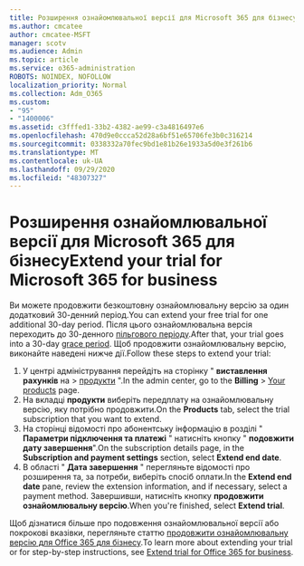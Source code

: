 ```yaml
---
title: Розширення ознайомлювальної версії для Microsoft 365 для бізнесу
ms.author: cmcatee
author: cmcatee-MSFT
manager: scotv
ms.audience: Admin
ms.topic: article
ms.service: o365-administration
ROBOTS: NOINDEX, NOFOLLOW
localization_priority: Normal
ms.collection: Adm_O365
ms.custom:
- "95"
- "1400006"
ms.assetid: c3fffed1-33b2-4382-ae99-c3a4816497e6
ms.openlocfilehash: 470d9e0ccca52d28a6bf51e65706fe3b0c316214
ms.sourcegitcommit: 0338332a70fec9bd1e81b26e1933a5d0e3f261b6
ms.translationtype: MT
ms.contentlocale: uk-UA
ms.lasthandoff: 09/29/2020
ms.locfileid: "48307327"
---
```

# <a name="extend-your-trial-for-microsoft-365-for-business"></a><span data-ttu-id="aa0ff-102">Розширення ознайомлювальної версії для Microsoft 365 для бізнесу</span><span class="sxs-lookup"><span data-stu-id="aa0ff-102">Extend your trial for Microsoft 365 for business</span></span>

<span data-ttu-id="aa0ff-103">Ви можете продовжити безкоштовну ознайомлювальну версію за один додатковий 30-денний період.</span><span class="sxs-lookup"><span data-stu-id="aa0ff-103">You can extend your free trial for one additional 30-day period.</span></span> <span data-ttu-id="aa0ff-104">Після цього ознайомлювальна версія переходить до 30-денного [пільгового періоду](https://docs.microsoft.com/alchemyinsights/grace-period-for-microsoft-365-free-trial).</span><span class="sxs-lookup"><span data-stu-id="aa0ff-104">After that, your trial goes into a 30-day [grace period](https://docs.microsoft.com/alchemyinsights/grace-period-for-microsoft-365-free-trial).</span></span> <span data-ttu-id="aa0ff-105">Щоб продовжити ознайомлювальну версію, виконайте наведені нижче дії.</span><span class="sxs-lookup"><span data-stu-id="aa0ff-105">Follow these steps to extend your trial:</span></span>
  
1. <span data-ttu-id="aa0ff-106">У центрі адміністрування перейдіть на сторінку " **виставлення рахунків** на \> [продукти](https://go.microsoft.com/fwlink/p/?linkid=842054) ".</span><span class="sxs-lookup"><span data-stu-id="aa0ff-106">In the admin center, go to the **Billing** \> [Your products](https://go.microsoft.com/fwlink/p/?linkid=842054) page.</span></span>
2. <span data-ttu-id="aa0ff-107">На вкладці **продукти** виберіть передплату на ознайомлювальну версію, яку потрібно продовжити.</span><span class="sxs-lookup"><span data-stu-id="aa0ff-107">On the **Products** tab, select the trial subscription that you want to extend.</span></span>
3. <span data-ttu-id="aa0ff-108">На сторінці відомості про абонентську інформацію в розділі " **Параметри підключення та платежі** " натисніть кнопку " **подовжити дату завершення**".</span><span class="sxs-lookup"><span data-stu-id="aa0ff-108">On the subscription details page, in the **Subscription and payment settings** section, select **Extend end date**.</span></span>
4. <span data-ttu-id="aa0ff-109">В області " **Дата завершення** " перегляньте відомості про розширення та, за потреби, виберіть спосіб оплати.</span><span class="sxs-lookup"><span data-stu-id="aa0ff-109">In the **Extend end date** pane, review the extension information, and if necessary, select a payment method.</span></span> <span data-ttu-id="aa0ff-110">Завершивши, натисніть кнопку **продовжити ознайомлювальну версію**.</span><span class="sxs-lookup"><span data-stu-id="aa0ff-110">When you're finished, select **Extend trial**.</span></span>

<span data-ttu-id="aa0ff-111">Щоб дізнатися більше про подовження ознайомлювальної версії або покрокові вказівки, перегляньте статтю [продовжити ознайомлювальну версію для Office 365 для бізнесу](https://docs.microsoft.com/microsoft-365/commerce/extend-your-trial).</span><span class="sxs-lookup"><span data-stu-id="aa0ff-111">To learn more about extending your trial or for step-by-step instructions, see [Extend trial for Office 365 for business](https://docs.microsoft.com/microsoft-365/commerce/extend-your-trial).</span></span>